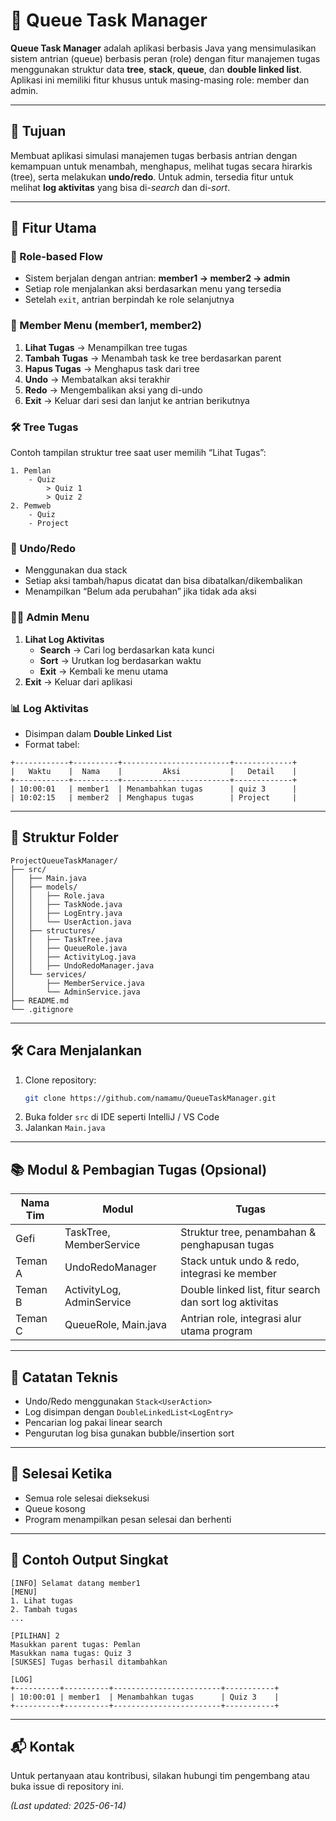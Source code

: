 # 📌 Queue Task Manager

**Queue Task Manager** adalah aplikasi berbasis Java yang mensimulasikan sistem antrian (queue) berbasis peran (role) dengan fitur manajemen tugas menggunakan struktur data **tree**, **stack**, **queue**, dan **double linked list**. Aplikasi ini memiliki fitur khusus untuk masing-masing role: member dan admin.

---

## 🚀 Tujuan

Membuat aplikasi simulasi manajemen tugas berbasis antrian dengan kemampuan untuk menambah, menghapus, melihat tugas secara hirarkis (tree), serta melakukan **undo/redo**. Untuk admin, tersedia fitur untuk melihat **log aktivitas** yang bisa di-*search* dan di-*sort*.

---

## 🧩 Fitur Utama

### 👥 Role-based Flow
- Sistem berjalan dengan antrian: **member1 → member2 → admin**
- Setiap role menjalankan aksi berdasarkan menu yang tersedia
- Setelah `exit`, antrian berpindah ke role selanjutnya

### 👤 Member Menu (member1, member2)
1. **Lihat Tugas** → Menampilkan tree tugas
2. **Tambah Tugas** → Menambah task ke tree berdasarkan parent
3. **Hapus Tugas** → Menghapus task dari tree
4. **Undo** → Membatalkan aksi terakhir
5. **Redo** → Mengembalikan aksi yang di-undo
6. **Exit** → Keluar dari sesi dan lanjut ke antrian berikutnya

### 🛠 Tree Tugas
Contoh tampilan struktur tree saat user memilih “Lihat Tugas”:
```
1. Pemlan
    - Quiz
        > Quiz 1
        > Quiz 2
2. Pemweb
    - Quiz
    - Project
```

### 🔁 Undo/Redo
- Menggunakan dua stack
- Setiap aksi tambah/hapus dicatat dan bisa dibatalkan/dikembalikan
- Menampilkan “Belum ada perubahan” jika tidak ada aksi

### 👨‍💼 Admin Menu
1. **Lihat Log Aktivitas**
    - **Search** → Cari log berdasarkan kata kunci
    - **Sort** → Urutkan log berdasarkan waktu
    - **Exit** → Kembali ke menu utama
2. **Exit** → Keluar dari aplikasi

### 📊 Log Aktivitas
- Disimpan dalam **Double Linked List**
- Format tabel:
```
+------------+----------+------------------------+-------------+
|   Waktu    |  Nama    |         Aksi           |   Detail    |
+------------+----------+------------------------+-------------+
| 10:00:01   | member1  | Menambahkan tugas      | quiz 3      |
| 10:02:15   | member2  | Menghapus tugas        | Project     |
```

---

## 📁 Struktur Folder

```
ProjectQueueTaskManager/
├── src/
│   ├── Main.java
│   ├── models/
│   │   ├── Role.java
│   │   ├── TaskNode.java
│   │   ├── LogEntry.java
│   │   └── UserAction.java
│   ├── structures/
│   │   ├── TaskTree.java
│   │   ├── QueueRole.java
│   │   ├── ActivityLog.java
│   │   ├── UndoRedoManager.java
│   └── services/
│       ├── MemberService.java
│       └── AdminService.java
├── README.md
└── .gitignore
```

---

## 🛠️ Cara Menjalankan

1. Clone repository:
   ```bash
   git clone https://github.com/namamu/QueueTaskManager.git
   ```
2. Buka folder `src` di IDE seperti IntelliJ / VS Code
3. Jalankan `Main.java`

---

## 📚 Modul & Pembagian Tugas (Opsional)

| Nama Tim       | Modul                      | Tugas                                                                 |
|----------------|----------------------------|-----------------------------------------------------------------------|
| Gefi           | TaskTree, MemberService    | Struktur tree, penambahan & penghapusan tugas                        |
| Teman A        | UndoRedoManager            | Stack untuk undo & redo, integrasi ke member                         |
| Teman B        | ActivityLog, AdminService  | Double linked list, fitur search dan sort log aktivitas              |
| Teman C        | QueueRole, Main.java       | Antrian role, integrasi alur utama program                           |

---

## 🧠 Catatan Teknis

- Undo/Redo menggunakan `Stack<UserAction>`
- Log disimpan dengan `DoubleLinkedList<LogEntry>`
- Pencarian log pakai linear search
- Pengurutan log bisa gunakan bubble/insertion sort

---

## 🏁 Selesai Ketika

- Semua role selesai dieksekusi
- Queue kosong
- Program menampilkan pesan selesai dan berhenti

---

## 📌 Contoh Output Singkat

```
[INFO] Selamat datang member1
[MENU]
1. Lihat tugas
2. Tambah tugas
...

[PILIHAN] 2
Masukkan parent tugas: Pemlan
Masukkan nama tugas: Quiz 3
[SUKSES] Tugas berhasil ditambahkan

[LOG]
+----------+----------+------------------------+-----------+
| 10:00:01 | member1  | Menambahkan tugas      | Quiz 3    |
+----------+----------+------------------------+-----------+
```

---

## 📬 Kontak
Untuk pertanyaan atau kontribusi, silakan hubungi tim pengembang atau buka issue di repository ini.

_(Last updated: 2025-06-14)_
